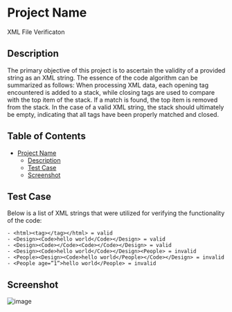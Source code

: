 # Project Name

XML File Verificaton

## Description

The primary objective of this project is to ascertain the validity of a provided string as an XML string.
The essence of the code algorithm can be summarized as follows:
When processing XML data, each opening tag encountered is added to a stack, 
while closing tags are used to compare with the top item of the stack. 
If a match is found, the top item is removed from the stack. 
In the case of a valid XML string, the stack should ultimately be empty, indicating that all tags have been properly matched and closed.

## Table of Contents

- [Project Name](#project-name)
  - [Description](#description)
  - [Test Case](#test-case)
  - [Screenshot ](#screenshot)

## Test Case

Below is a list of XML strings that were utilized for verifying the functionality of the code:
```
- <html><tag></tag></html> = valid
- <Design><Code>hello world</Code></Design> = valid
- <Design><Code></Code><Code></Code></Design> = valid
- <Design><Code>hello world</Code></Design><People> = invalid
- <People><Design><Code>hello world</People></Code></Design> = invalid
- <People age=”1”>hello world</People> = invalid
```

## Screenshot 
![image](https://github.com/nikopj01/Xml_Verification/assets/49547666/3f5f8b94-951e-418b-8209-d9e833d2b671)


